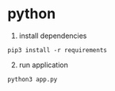 # python

1. install dependencies 
```
pip3 install -r requirements 
```

2. run application 
```
python3 app.py
```